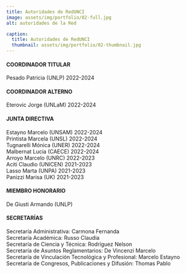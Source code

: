 ```yaml
---
title: Autoridades de RedUNCI
image: assets/img/portfolio/02-full.jpg
alt: autoridades de la Red

caption:
  title: Autoridades de RedUNCI
  thumbnail: assets/img/portfolio/02-thumbnail.jpg
---
```

#### COORDINADOR TITULAR  
Pesado Patricia (UNLP) 2022-2024  
#### COORDINADOR ALTERNO  
Eterovic Jorge (UNLaM) 2022-2024  
#### JUNTA DIRECTIVA  
Estayno Marcelo (UNSAM) 2022-2024  
Printista Marcela (UNSL) 2022-2024  
Tugnarelli Mónica (UNER) 2022-2024  
Malbernat Lucia (CAECE) 2022-2024  
Arroyo Marcelo (UNRC) 2022-2023  
Aciti Claudio (UNICEN) 2021-2023  
Lasso Marta (UNPA) 2021-2023  
Panizzi Marisa (UK) 2021-2023  
#### MIEMBRO HONORARIO  
De Giusti Armando (UNLP)  
#### SECRETARÍAS  
Secretaría Administrativa: Carmona Fernanda  
Secretaría Académica: Russo Claudia  
Secretaría de Ciencia y Técnica: Rodríguez Nelson  
Secretaría de Asuntos Reglamentarios: De Vincenzi Marcelo  
Secretaría de Vinculación Tecnológica y Profesional: Marcelo Estayno  
Secretaría de Congresos, Publicaciones y Difusión: Thomas Pablo        

